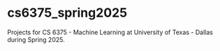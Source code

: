 # cs6375_spring2025
Projects for CS 6375 - Machine Learning at University of Texas - Dallas during Spring 2025.
